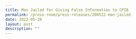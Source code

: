 ```yaml
---
title: Man Jailed for Giving False Information to CPIB
permalink: /press-room/press-releases/200522-man-jailed
date: 2022-05-20
layout: post
description: ""
---
```

